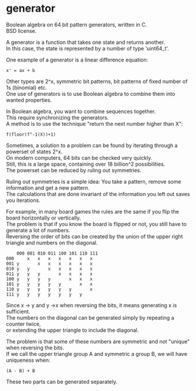generator
=========

Boolean algebra on 64 bit pattern generators, written in C.  
BSD license.  

A generator is a function that takes one state and returns another.  
In this case, the state is represented by a number of type 'uint64_t'.  

One example of a generator is a linear difference equation:

    x' = ax + b
    
Other types are 2^x, symmetric bit patterns, bit patterns of fixed number of 1s (binomial) etc.  
One use of generators is to use Boolean algebra to combine them into wanted properties.  
    
In Boolean algebra, you want to combine sequences together.  
This require synchronizing the generators.  
A method is to use the technique "return the next number higher than X":

    f(floor(f^-1(X))+1)
    
Sometimes, a solution to a problem can be found by iterating through a powerset of states 2^x.  
On modern computers, 64 bits can be checked very quickly.  
Still, this is a large space, containing over 18 billion^2 possibilities.  
The powerset can be reduced by ruling out symmetries.  

Ruling out symmetries is a simple idea: You take a pattern, remove some information and get a new pattern.  
The calculations that are done invariant of the information you left out saves you iterations.  

For example, in many board games the rules are the same if you flip the board horizontally or vertically.  
The problem is that if you know the board is flipped or not, you still have to generate a lot of numbers.  
Reversing the order of bits can be created by the union of the upper right triangle and numbers on the diagonal. 

        000 001 010 011 100 101 110 111
    000     x   x   x   x   x   x   x
    001 y       x   x   x   x   x   x
    010 y   y       x   x   x   x   x
    011 y   y   y       x   x   x   x
    100 y   y   y   y       x   x   x
    101 y   y   y   y   y       x   x
    110 y   y   y   y   y   y       x
    111 y   y   y   y   y   y   y
    
Since x -> y and y ->x when reversing the bits, it means generating x is sufficient.  
The numbers on the diagonal can be generated simply by repeating a counter twice,  
or extending the upper triangle to include the diagonal.  

The problem is that some of these numbers are symmetric and not "unique" when reversing the bits.  
If we call the upper triangle group A and symmetric a group B, we will have uniqueness when:  

    (A - B) + B
    
These two parts can be generated separately.

